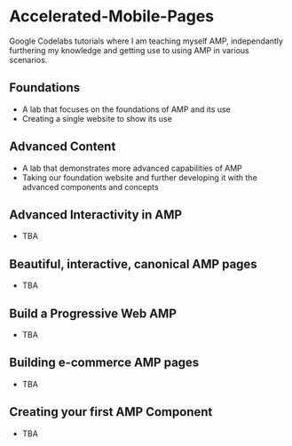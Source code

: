 # Accelerated-Mobile-Pages
Google Codelabs tutorials where I am teaching myself AMP, independantly furthering my knowledge and getting use to using AMP in various scenarios.
 
## Foundations
* A lab that focuses on the foundations of AMP and its use
* Creating a single website to show its use

## Advanced Content
* A lab that demonstrates more advanced capabilities of AMP
* Taking our foundation website and further developing it with the advanced components and concepts

## Advanced Interactivity in AMP
* TBA

## Beautiful, interactive, canonical AMP pages
* TBA

## Build a Progressive Web AMP
* TBA

## Building e-commerce AMP pages
* TBA

## Creating your first AMP Component
* TBA
